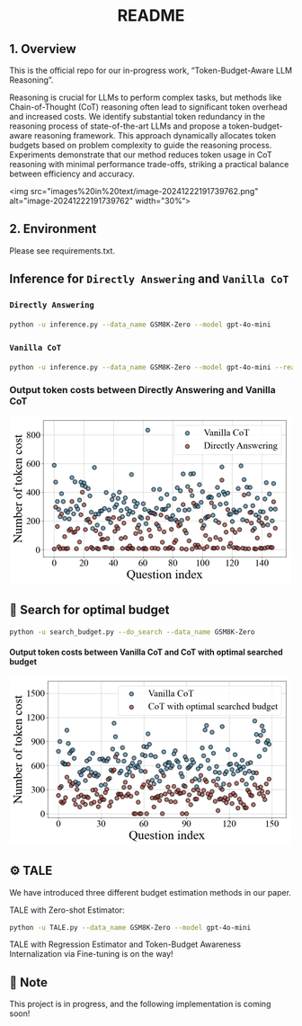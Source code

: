# <center> README </center>

## 1. Overview

This is the official repo for our in-progress work, “Token-Budget-Aware LLM Reasoning”.

Reasoning is crucial for LLMs to perform complex tasks, but methods like Chain-of-Thought (CoT) reasoning often lead to significant token overhead and increased costs. We identify substantial token redundancy in the reasoning process of state-of-the-art LLMs and propose a token-budget-aware reasoning framework. This approach dynamically allocates token budgets based on problem complexity to guide the reasoning process. Experiments demonstrate that our method reduces token usage in CoT reasoning with minimal performance trade-offs, striking a practical balance between efficiency and accuracy.

<img src="images%20in%20text/image-20241222191739762.png" alt="image-20241222191739762" width="30%“>





## 2. Environment

Please see requirements.txt.



## Inference for `Directly Answering` and `Vanilla CoT`

### `Directly Answering`

```sh
python -u inference.py --data_name GSM8K-Zero --model gpt-4o-mini 
```



### `Vanilla CoT`

```sh
python -u inference.py --data_name GSM8K-Zero --model gpt-4o-mini --reasoning
```



### Output token costs between Directly Answering and Vanilla CoT

<img src="images%20in%20text/Figure_1-1734865063632-4.png" alt="Figure_1" style="zoom:50%;" />



## 🧰 Search for optimal budget

```sh
python -u search_budget.py --do_search --data_name GSM8K-Zero
```

#### Output token costs between Vanilla CoT and CoT with optimal searched budget

<img src="images%20in%20text/Figure_1-1734865200621-6.png" alt="Figure_1" style="zoom:50%;" />



## ⚙ TALE

We have introduced three different budget estimation methods in our paper.

TALE with Zero-shot Estimator:

```sh
python -u TALE.py --data_name GSM8K-Zero --model gpt-4o-mini
```

TALE with Regression Estimator and Token-Budget Awareness Internalization via Fine-tuning is on the way!



## 📃 Note

This project is in progress, and the following implementation is coming soon!


